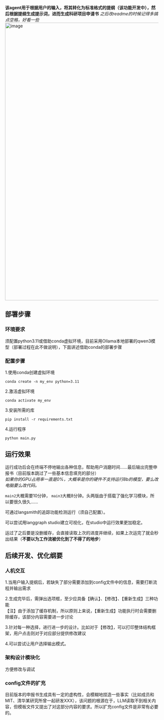 **该agent用于根据用户的输入，将其转化为标准格式的提纲（该功能开发中），然后根据提纲生成提示词，进而生成科研项目申请书**
*之后改readme的时候记得多搞点空格，好看一些*
<img width="623" height="912" alt="image" src="https://github.com/user-attachments/assets/3e5d5582-8f43-44b6-a5be-eb9064730b50" />
## 部署步骤
### 环境要求
须配置python3.11或借助conda虚拟环境，目前采用Ollama本地部署的qwen3模型（部署过程在此不做说明），下面讲述借助conda的部署步骤
### 配置步骤
1.使用conda创建虚拟环境

    conda create -n my_env python=3.11
2.激活虚拟环境

    conda activate my_env
3.安装所需的库

    pip install -r requirements.txt
4.运行程序

    python main.py    

## 运行效果
运行成功后会在终端不停地输出各种信息，帮助用户消磨时间……最后输出完整申报书（目前版本跳过了一些基本信息填充的部分）    
*如果你的GPU占用率一直是0%，大概率是你的硬件不支持运行8b的模型，要么改电脑要么改代码。*

`main2`大概需要10分钟， `main3`大概8分钟。头两版由于搭载了强化学习模块，所以要很久很久……    

可通过langsmith的追踪功能检测运行（须自己配置）。  

可以尝试用langgraph studio建立可视化，在studio中运行效果更加稳定。

运过了之后要是没删缓存，会直接读取上次的进度并继续，如果上次运完了就会秒出结果（**不要以为工作流被优化到了不得了的地步**）    

## 后续开发、优化纲要
### 人机交互
1.当用户输入提纲后，若缺失了部分需要添加到config文件中的信息，需要打断流程并输出需求    

2.生成完毕后，需弹出选项框，至少应具备【确认】、【修改】、【重新生成】三种功能    
【注】由于添加了缓存机制，所以原则上来说，【重新生成】功能执行时会需要删除缓存，该部分内容需要进一步讨论    

3.针对每一种选择，进行进一步的设计。比如对于【修改】，可以打印整体结构框架，用户点击则对于对应部分提供修改建议    

4.可以尝试让用户选择输出模式。    

### 架构设计模块化
方便修改与调试    

### config文件的扩充
目前版本的申报书生成具有一定的虚构性，会模糊地捏造一些事实（比如成员和MIT、清华某研究所曾一起研发XXX），该问题的根源在于，LLM读取不到相关内容，但模板文件又提出了对这部分内容的要求。所以扩充config文件是非常有必要的。

